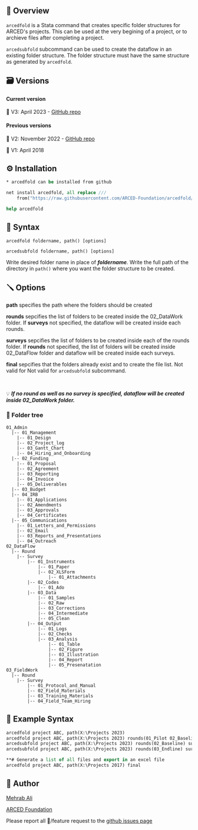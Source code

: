 ## :nazar_amulet: Overview

``arcedfold`` is a Stata command that creates specific folder structures for ARCED's projects. This can be used at the very begining of a project, or to archieve files after completing a project.

``arcedsubfold`` subcommand can be used to create the dataflow in an existing folder structure. The folder structure must have the same structure as generated by ``arcedfold``.


## :card_file_box: Versions
#### Current version
:memo: V3: April 2023 - [GitHub repo](https://github.com/ARCED-Foundation/arcedfold/tree/V3)

#### Previous versions
:memo: V2: November 2022 - [GitHub repo](https://github.com/ARCED-Foundation/arcedfold/tree/V2)

:memo: V1: April 2018


## :gear: Installation
```stata
* arcedfold can be installed from github

net install arcedfold, all replace ///
	from("https://raw.githubusercontent.com/ARCED-Foundation/arcedfold/V3")

help arcedfold
```

## :wrench: Syntax
``arcedfold foldername, path() [options]``

``arcedsubfold foldername, path() [options]``

Write desired folder name in place of **_foldername_**. Write the full path of the directory in ``path()`` where you want the folder structure to be created.



## :screwdriver: Options

<b>path</b> specifies the path where the folders should be created

<b>rounds</b> sepcifies the list of folders to be created inside the 02_DataWork folder. If <b>surveys</b> not specified, the dataflow will be created inside each rounds.

<b>surveys</b> sepcifies the list of folders to be created inside each of the rounds folder. If <b>rounds</b> not specified, the list of folders will be created inside 02_DataFlow folder and dataflow will be created inside each surveys.

<b>final</b> sepcifies that the folders already exist and to create the file list. Not valid for Not valid for ``arcedsubfold`` subcommand.

<br>

:bulb: _**If no round as well as no survey is specified, dataflow will be created inside 02_DataWork folder.**_

### :file_folder: Folder tree
```
01_Admin
  |-- 01_Management
	|-- 01_Design
	|-- 02_Project_log
	|-- 03_Gantt_Chart
	|-- 04_Hiring_and_Onboarding
  |-- 02_Funding
	|-- 01_Proposal
	|-- 02_Agreement
	|-- 03_Reporting
	|-- 04_Invoice
	|-- 05_Deliverables
  |-- 03_Budget
  |-- 04_IRB
	|-- 01_Applications
	|-- 02_Amendments
	|-- 03_Approvals
	|-- 04_Certificates
  |-- 05_Communications
	|-- 01_Letters_and_Permissions
	|-- 02_Email
	|-- 03_Reports_and_Presentations
	|-- 04_Outreach 
02_DataFlow
  |-- Round
	|-- Survey
		|-- 01_Instruments
			|-- 01_Paper
			|-- 02_XLSForm
				|-- 01_Attachments
		|-- 02_Codes
			|-- 01_Ado
		|-- 03_Data
			|-- 01_Samples
			|-- 02_Raw
			|-- 03_Corrections
			|-- 04_Intermediate
			|-- 05_Clean
		|-- 04_Output
			|-- 01_Logs
			|-- 02_Checks
			|-- 03_Analysis
				|-- 01_Table
				|-- 02_Figure
				|-- 03_Illustration
				|-- 04_Report
				|-- 05_Presenatation			
03_FieldWork
  |-- Round
	|-- Survey
		|-- 01_Protocol_and_Manual
		|-- 02_Field_Materials
		|-- 03_Training_Materials
		|-- 04_Field_Team_Hiring
```

## :paperclip: Example Syntax
```stata
arcedfold project ABC, path(X:\Projects 2023)
arcedfold project ABC, path(X:\Projects 2023) rounds(01_Pilot 02_Baseline) surveys(Camp Host)
arcedsubfold project ABC, path(X:\Projects 2023) rounds(02_Baseline) surveys(Schools)
arcedsubfold project ABC, path(X:\Projects 2023) rounds(03_Endline) surveys(Camp Host Schools)

**# Generate a list of all files and export in an excel file
arcedfold project ABC, path(X:\Projects 2017) final
```

## :mage: Author
<a href="https://arced.foundation/mehrab-ali" target="_blank">Mehrab Ali</a>

<a href="https://arced.foundation" target="_blank">ARCED Foundation</a>

Please report all :lady_beetle:/feature request to the <a href="https://github.com/ARCED-Foundation/arcedfold/issues" target="_blank"> github issues page</a>

